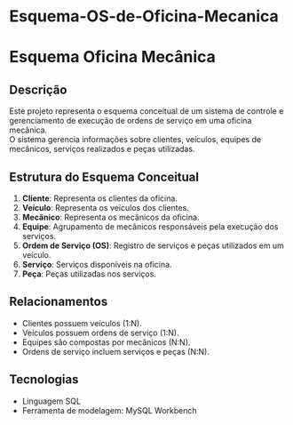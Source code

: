# Esquema-OS-de-Oficina-Mecanica
# Esquema Oficina Mecânica

## Descrição
Este projeto representa o esquema conceitual de um sistema de controle e gerenciamento de execução de ordens de serviço em uma oficina mecânica.  
O sistema gerencia informações sobre clientes, veículos, equipes de mecânicos, serviços realizados e peças utilizadas.

## Estrutura do Esquema Conceitual
1. **Cliente**: Representa os clientes da oficina.
2. **Veículo**: Representa os veículos dos clientes.
3. **Mecânico**: Representa os mecânicos da oficina.
4. **Equipe**: Agrupamento de mecânicos responsáveis pela execução dos serviços.
5. **Ordem de Serviço (OS)**: Registro de serviços e peças utilizados em um veículo.
6. **Serviço**: Serviços disponíveis na oficina.
7. **Peça**: Peças utilizadas nos serviços.

## Relacionamentos
- Clientes possuem veículos (1:N).
- Veículos possuem ordens de serviço (1:N).
- Equipes são compostas por mecânicos (N:N).
- Ordens de serviço incluem serviços e peças (N:N).

## Tecnologias
- Linguagem SQL
- Ferramenta de modelagem: MySQL Workbench

